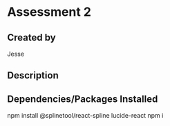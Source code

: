 # Assessment 2

## Created by
Jesse

## Description

## Dependencies/Packages Installed
npm install @splinetool/react-spline lucide-react
npm i